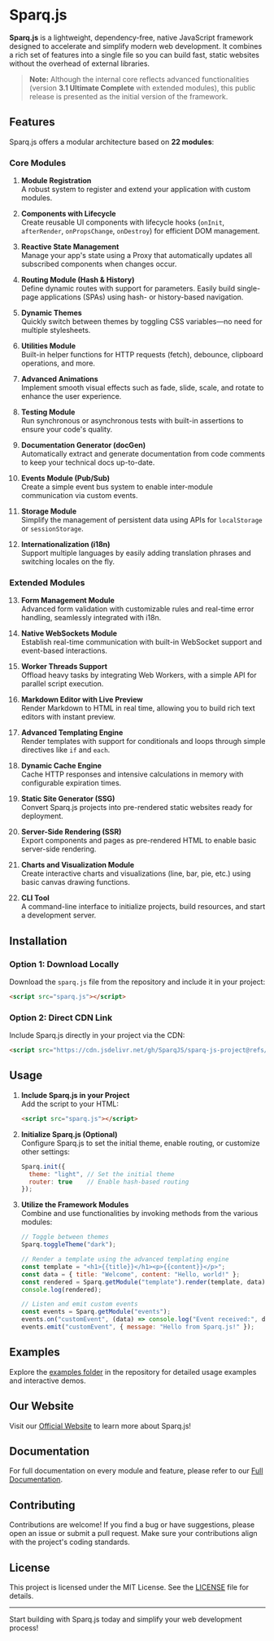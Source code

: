 
# Sparq.js

**Sparq.js** is a lightweight, dependency-free, native JavaScript framework designed to accelerate and simplify modern web development. It combines a rich set of features into a single file so you can build fast, static websites without the overhead of external libraries.

> **Note:** Although the internal core reflects advanced functionalities (version **3.1 Ultimate Complete** with extended modules), this public release is presented as the initial version of the framework.

## Features

Sparq.js offers a modular architecture based on **22 modules**:

### Core Modules

1. **Module Registration**  
   A robust system to register and extend your application with custom modules.

2. **Components with Lifecycle**  
   Create reusable UI components with lifecycle hooks (`onInit`, `afterRender`, `onPropsChange`, `onDestroy`) for efficient DOM management.

3. **Reactive State Management**  
   Manage your app's state using a Proxy that automatically updates all subscribed components when changes occur.

4. **Routing Module (Hash & History)**  
   Define dynamic routes with support for parameters. Easily build single-page applications (SPAs) using hash- or history-based navigation.

5. **Dynamic Themes**  
   Quickly switch between themes by toggling CSS variables—no need for multiple stylesheets.

6. **Utilities Module**  
   Built-in helper functions for HTTP requests (fetch), debounce, clipboard operations, and more.

7. **Advanced Animations**  
   Implement smooth visual effects such as fade, slide, scale, and rotate to enhance the user experience.

8. **Testing Module**  
   Run synchronous or asynchronous tests with built-in assertions to ensure your code's quality.

9. **Documentation Generator (docGen)**  
   Automatically extract and generate documentation from code comments to keep your technical docs up-to-date.

10. **Events Module (Pub/Sub)**  
    Create a simple event bus system to enable inter-module communication via custom events.

11. **Storage Module**  
    Simplify the management of persistent data using APIs for `localStorage` or `sessionStorage`.

12. **Internationalization (i18n)**  
    Support multiple languages by easily adding translation phrases and switching locales on the fly.

### Extended Modules

13. **Form Management Module**  
    Advanced form validation with customizable rules and real-time error handling, seamlessly integrated with i18n.

14. **Native WebSockets Module**  
    Establish real-time communication with built-in WebSocket support and event-based interactions.

15. **Worker Threads Support**  
    Offload heavy tasks by integrating Web Workers, with a simple API for parallel script execution.

16. **Markdown Editor with Live Preview**  
    Render Markdown to HTML in real time, allowing you to build rich text editors with instant preview.

17. **Advanced Templating Engine**  
    Render templates with support for conditionals and loops through simple directives like `if` and `each`.

18. **Dynamic Cache Engine**  
    Cache HTTP responses and intensive calculations in memory with configurable expiration times.

19. **Static Site Generator (SSG)**  
    Convert Sparq.js projects into pre-rendered static websites ready for deployment.

20. **Server-Side Rendering (SSR)**  
    Export components and pages as pre-rendered HTML to enable basic server-side rendering.

21. **Charts and Visualization Module**  
    Create interactive charts and visualizations (line, bar, pie, etc.) using basic canvas drawing functions.

22. **CLI Tool**  
    A command-line interface to initialize projects, build resources, and start a development server.

## Installation

### Option 1: Download Locally
Download the `sparq.js` file from the repository and include it in your project:

```html
<script src="sparq.js"></script>
```

### Option 2: Direct CDN Link
Include Sparq.js directly in your project via the CDN:

```html
<script src="https://cdn.jsdelivr.net/gh/SparqJS/sparq-js-project@refs/heads/main/sparq.js"></script>
```

## Usage

1. **Include Sparq.js in your Project**  
   Add the script to your HTML:

   ```html
   <script src="sparq.js"></script>
   ```

2. **Initialize Sparq.js (Optional)**  
   Configure Sparq.js to set the initial theme, enable routing, or customize other settings:

   ```javascript
   Sparq.init({
     theme: "light", // Set the initial theme
     router: true    // Enable hash-based routing
   });
   ```

3. **Utilize the Framework Modules**  
   Combine and use functionalities by invoking methods from the various modules:

   ```javascript
   // Toggle between themes
   Sparq.toggleTheme("dark");

   // Render a template using the advanced templating engine
   const template = "<h1>{{title}}</h1><p>{{content}}</p>";
   const data = { title: "Welcome", content: "Hello, world!" };
   const rendered = Sparq.getModule("template").render(template, data);
   console.log(rendered);

   // Listen and emit custom events
   const events = Sparq.getModule("events");
   events.on("customEvent", (data) => console.log("Event received:", data));
   events.emit("customEvent", { message: "Hello from Sparq.js!" });
   ```

## Examples

Explore the [examples folder](https://github.com/SparqJS/sparq-js-project/tree/main/examples) in the repository for detailed usage examples and interactive demos.

## Our Website

Visit our [Official Website](https://glittering-blancmange-0b53f0.netlify.app/) to learn more about Sparq.js!

## Documentation

For full documentation on every module and feature, please refer to our [Full Documentation](https://glittering-blancmange-0b53f0.netlify.app/doc).

## Contributing

Contributions are welcome! If you find a bug or have suggestions, please open an issue or submit a pull request. Make sure your contributions align with the project's coding standards.

## License

This project is licensed under the MIT License. See the [LICENSE](https://github.com/SparqJS/sparq-js-project/blob/main/LICENSE) file for details.

---

Start building with Sparq.js today and simplify your web development process!
```
